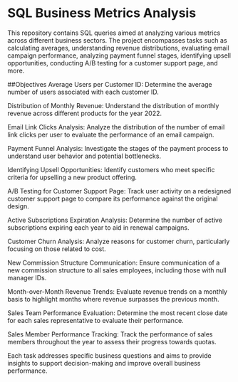 # SQL Business Metrics Analysis

This repository contains SQL queries aimed at analyzing various metrics across different business sectors. The project encompasses tasks such as calculating averages, understanding revenue distributions, evaluating email campaign performance, analyzing payment funnel stages, identifying upsell opportunities, conducting A/B testing for a customer support page, and more.

##Objectives
Average Users per Customer ID: Determine the average number of users associated with each customer ID.


Distribution of Monthly Revenue: Understand the distribution of monthly revenue across different products for the year 2022.


Email Link Clicks Analysis: Analyze the distribution of the number of email link clicks per user to evaluate the performance of an email campaign.


Payment Funnel Analysis: Investigate the stages of the payment process to understand user behavior and potential bottlenecks.


Identifying Upsell Opportunities: Identify customers who meet specific criteria for upselling a new product offering.


A/B Testing for Customer Support Page: Track user activity on a redesigned customer support page to compare its performance against the original design.


Active Subscriptions Expiration Analysis: Determine the number of active subscriptions expiring each year to aid in renewal campaigns.


Customer Churn Analysis: Analyze reasons for customer churn, particularly focusing on those related to cost.


New Commission Structure Communication: Ensure communication of a new commission structure to all sales employees, including those with null manager IDs.


Month-over-Month Revenue Trends: Evaluate revenue trends on a monthly basis to highlight months where revenue surpasses the previous month.


Sales Team Performance Evaluation: Determine the most recent close date for each sales representative to evaluate their performance.


Sales Member Performance Tracking: Track the performance of sales members throughout the year to assess their progress towards quotas.


Each task addresses specific business questions and aims to provide insights to support decision-making and improve overall business performance.
